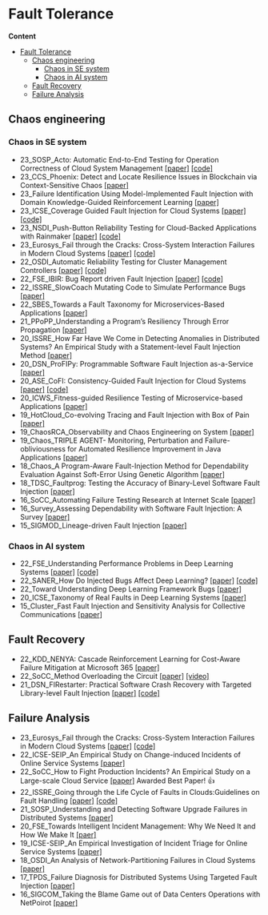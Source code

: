 # Fault Tolerance

**Content**
- [Fault Tolerance](#fault-tolerance)
  - [Chaos engineering](#chaos-engineering)
    - [Chaos in SE system](#chaos-in-se-system)
    - [Chaos in AI system](#chaos-in-ai-system)
  - [Fault Recovery](#fault-recovery)
  - [Failure Analysis](#failure-analysis)


## Chaos engineering

### Chaos in SE system
- 23_SOSP_Acto: Automatic End-to-End Testing for Operation Correctness of Cloud System Management [[paper]](https://www.cs.cornell.edu/~legunsen/pubs/GuETAlActoSOSP23.pdf) [[code]](https://github.com/xlab-uiuc/acto)
- 23_CCS_Phoenix: Detect and Locate Resilience Issues in Blockchain via Context-Sensitive Chaos [[paper]](http://www.wingtecher.com/themes/WingTecherResearch/assets/papers/CCS23.pdf)
- 23_Failure Identification Using Model-Implemented Fault Injection with Domain Knowledge-Guided Reinforcement Learning [[paper]](https://www.mdpi.com/1424-8220/23/4/2166)
- 23_ICSE_Coverage Guided Fault Injection for Cloud Systems [[paper]](http://www.tcse.cn/~gaoyu15/paper/2023-icse-crashfuzz.pdf) [[code]](https://github.com/tcseiscas/crashfuzz)
- 23_NSDI_Push-Button Reliability Testing for Cloud-Backed Applications with Rainmaker [[paper]](https://www.usenix.org/system/files/nsdi23-chen-yinfang.pdf) [[code]](https://github.com/xlab-uiuc/rainmaker)
- 23_Eurosys_Fail through the Cracks: Cross-System Interaction Failures in Modern Cloud Systems [[paper]](https://tianyin.github.io/pub/csi-failures.pdf) [[code]](https://github.com/xlab-uiuc/csi-ae)
- 22_OSDI_Automatic Reliability Testing for Cluster Management Controllers [[paper]](https://www.usenix.org/conference/osdi22/presentation/sun) [[code]](https://github.com/sieve-project/sieve)
- 22_FSE_IBIR: Bug Report driven Fault Injection [[paper]](https://arxiv.org/pdf/2012.06506.pdf) [[code]](https://github.com/serval-uni-lu/IBIR)
- 22_ISSRE_SlowCoach Mutating Code to Simulate Performance Bugs [[paper]](https://ssg.lancs.ac.uk/wp-content/uploads/yq-slowcoach.pdf)
- 22_SBES_Towards a Fault Taxonomy for Microservices-Based Applications [[paper]](https://dl.acm.org/doi/fullHtml/10.1145/3555228.3555245)
- 21_PPoPP_Understanding a Program’s Resiliency Through Error Propagation [[paper]](https://dl.acm.org/doi/pdf/10.1145/3437801.3441589)
- 20_ISSRE_How Far Have We Come in Detecting Anomalies in Distributed Systems? An Empirical Study with a Statement-level Fault Injection Method [[paper]](https://ieeexplore.ieee.org/document/9251065)
- 20_DSN_ProFIPy: Programmable Software Fault Injection as-a-Service [[paper]](https://dl.acm.org/doi/10.1145/2841425)
- 20_ASE_CoFI: Consistency-Guided Fault Injection for Cloud Systems [[paper]](https://web.cse.ohio-state.edu/~qin.34/pub-papers/CoFI-ASE20.pdf) [[code]](https://hanseychen.github.io/CoFI/)
- 20_ICWS_Fitness-guided Resilience Testing of Microservice-based Applications [[paper]](https://ieeexplore.ieee.org/stamp/stamp.jsp?arnumber=9283918)
- 19_HotCloud_Co-evolving Tracing and Fault Injection with Box of Pain [[paper]](https://www.usenix.org/system/files/hotcloud19-paper-bittman.pdf)
- 19_ChaosRCA_Observability and Chaos Engineering on System [[paper]](https://arxiv.org/abs/1907.13039)
- 19_Chaos_TRIPLE AGENT- Monitoring, Perturbation and  Failure-obliviousness for Automated Resilience Improvement in Java Applications [[paper]](https://arxiv.org/abs/1812.10706)
- 18_Chaos_A Program-Aware Fault-Injection Method for Dependability Evaluation Against Soft-Error Using Genetic Algorithm [[paper]](https://www.worldscientific.com/doi/10.1142/S021812661850144X)
- 18_TDSC_Faultprog: Testing the Accuracy of Binary-Level Software Fault Injection [[paper]](https://ieeexplore.ieee.org/document/7394118/)
- 16_SoCC_Automating Failure Testing Research at Internet Scale [[paper]](https://dl.acm.org/doi/10.1145/2987550.2987555)
- 16_Survey_Assessing Dependability with Software Fault Injection: A Survey [[paper]](https://dl.acm.org/doi/10.1145/2841425)
- 15_SIGMOD_Lineage-driven Fault Injection [[paper]](https://dl.acm.org/doi/10.1145/2723372.2723711)


### Chaos in AI system
- 22_FSE_Understanding Performance Problems in Deep Learning Systems [[paper]](https://arxiv.org/abs/2112.01771) [[code]](https://zenodo.org/record/7060209)
- 22_SANER_How Do Injected Bugs Affect Deep Learning? [[paper]](https://www.cs.sjtu.edu.cn/~zhonghao/paper/saner-mutation.pdf) [[code]](https://github.com/bugdataupload/deeplearningbugs)
- 22_Toward Understanding Deep Learning Framework Bugs [[paper]](https://arxiv.org/pdf/2203.04026.pdf)
- 20_ICSE_Taxonomy of Real Faults in Deep Learning Systems [[paper]](https://arxiv.org/pdf/1910.11015.pdf)
- 15_Cluster_Fast Fault Injection and Sensitivity Analysis for Collective Communications [[paper]](https://ieeexplore.ieee.org/document/7307578)

## Fault Recovery

- 22_KDD_NENYA: Cascade Reinforcement Learning for Cost-Aware Failure Mitigation at Microsoft 365 [[paper]](https://dl.acm.org/doi/pdf/10.1145/3534678.3539127)
- 22_SoCC_Method Overloading the Circuit [[paper]](https://dl.acm.org/doi/abs/10.1145/3542929.3563466) [[video]](https://www.youtube.com/watch?v=A3FWuvDEZJI)
- 21_DSN_FIRestarter: Practical Software Crash Recovery with Targeted Library-level Fault Injection [[paper]](https://download.vusec.net/papers/firestarter_dsn21.pdf) [[code]](https://github.com/vusec/firestarter)


## Failure Analysis

- 23_Eurosys_Fail through the Cracks: Cross-System Interaction Failures in Modern Cloud Systems [[paper]](https://tianyin.github.io/pub/csi-failures.pdf) [[code]](https://github.com/xlab-uiuc/csi-ae)
- 22_ICSE-SEIP_An Empirical Study on Change-induced Incidents of Online Service Systems [[paper]](https://ieeexplore.ieee.org/document/10172709)
- 22_SoCC_How to Fight Production Incidents? An Empirical Study on a Large-scale Cloud Service [[paper]](https://dl.acm.org/doi/10.1145/3542929.3563482) Awarded Best Paper! 👍
- 22_ISSRE_Going through the Life Cycle of Faults in Clouds:Guidelines on Fault Handling [[paper]](https://yuxiaoba.github.io/publication/incident22/incident22.pdf) [[code]](https://github.com/IntelligentDDS/Post-mortems-Analysis)
- 21_SOSP_Understanding and Detecting Software Upgrade Failures in Distributed Systems [[paper]](https://www.cs.purdue.edu/homes/yonglezh/pub/upgrade-sosp21.pdf)
- 20_FSE_Towards Intelligent Incident Management: Why We Need It and How We Make It [[paer]](https://dl.acm.org/doi/pdf/10.1145/3368089.3417055)
- 19_ICSE-SEIP_An Empirical Investigation of Incident Triage for Online Service Systems [[paper]](https://ieeexplore.ieee.org/stamp/stamp.jsp?tp=&arnumber=8804464)
- 18_OSDI_An Analysis of Network-Partitioning Failures in Cloud Systems [[paper]](https://www.usenix.org/system/files/osdi18-alquraan.pdf)
- 17_TPDS_Failure Diagnosis for Distributed Systems Using Targeted Fault Injection [[paper]](https://ieeexplore.ieee.org/document/7484300)
- 16_SIGCOM_Taking the Blame Game out of Data Centers Operations with NetPoirot [[paper]](https://dl.acm.org/doi/10.1145/2934872.2934884)




